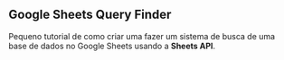 

## Google Sheets Query Finder

Pequeno tutorial de como criar uma fazer um sistema de busca de uma base de dados no Google Sheets usando a **Sheets API**.